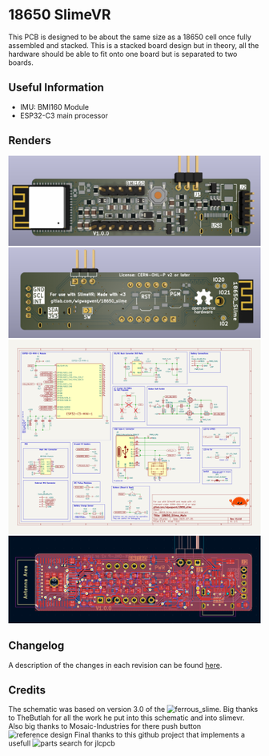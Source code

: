 # 18650 SlimeVR
This PCB is designed to be about the same size as a 18650 cell once fully assembled
and stacked. This is a stacked board design but in theory, all the hardware should
be able to fit onto one board but is separated to two boards.

## Useful Information
- IMU: BMI160 Module
- ESP32-C3 main processor


## Renders
![Front](renders/18650_Slime_Main_Front.png)
![Back](renders/18650_Slime_Main_Back.png)
![Schematic Main Board](schematic/18650_Slime_Main.svg)
![PCB](schematic/18650_Slime_Main_Pcb.png)

## Changelog
A description of the changes in each revision can be found [here](CHANGELOG.md).

## Credits
The schematic was based on version 3.0 of the ![ferrous_slime](https://github.com/TheButlah/slimevr_pcb/tree/main/hardware/ferrous_slime).
Big thanks to TheButlah for all the work he put into this schematic and into slimevr.
Also big thanks to Mosaic-Industries for there push button ![reference design](http://www.mosaic-industries.com/embedded-systems/microcontroller-projects/raspberry-pi/on-off-power-controller)
Final thanks to this github project that implements a usefull ![parts search](https://yaqwsx.github.io/jlcparts/) for jlcpcb


